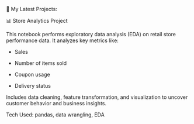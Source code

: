 📂 My Latest Projects:

📊 Store Analytics Project

This notebook performs exploratory data analysis (EDA) on retail store performance data. It analyzes key metrics like:

- Sales

- Number of items sold

- Coupon usage

- Delivery status

Includes data cleaning, feature transformation, and visualization to uncover customer behavior and business insights.

Tech Used: pandas, data wrangling, EDA


